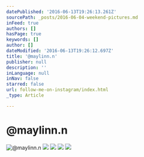 ```yaml
---
datePublished: '2016-06-13T19:26:13.261Z'
sourcePath: _posts/2016-06-04-weekend-pictures.md
inFeed: true
authors: []
hasPage: true
keywords: []
author: []
dateModified: '2016-06-13T19:26:12.697Z'
title: '@maylinn.n'
publisher: null
description: ''
inLanguage: null
inNav: false
starred: false
url: follow-me-on-instagram/index.html
_type: Article

---
```

# @maylinn.n
![@maylinn.n](https://s3-us-west-2.amazonaws.com/the-grid-img/p/bc355adb295c31ab3a08b3e2c3725808c436d2e7.jpg)
![](https://the-grid-user-content.s3-us-west-2.amazonaws.com/f1acb0ab-c041-4e2b-8c91-51e692825027.jpg)
![](https://s3-us-west-2.amazonaws.com/the-grid-img/p/a654c9ff6cc8dde83a529528bc97d7acea104d14.jpg)
![](https://s3-us-west-2.amazonaws.com/the-grid-img/p/f471c016acdc0bdf1354072d8a09d19b3a6b4278.jpg)
![](https://the-grid-user-content.s3-us-west-2.amazonaws.com/bf9c9884-0ae5-4ef4-8853-70ffbf1d1fb3.jpg)